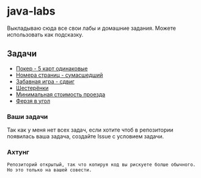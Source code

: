 # java-labs

Выкладываю сюда все свои лабы и домашние задания.
Можете использовать как подсказку.

## Задачи

- [Покер - 5 карт одинаковые](./src/homework/Poker/Main.java)
- [Номера страниц - сумасшедший](./src/homework/PageFromAmountOfLiterals/Main.java)
- [Забавная игра - сдвиг](./src/homework/ShiftGame)
- [Шестерёнки](./src/homework/Gears/Main.java)
- [Минимальная стоимость проезда](./src/homework/MinimalConstOfTrip)
- [Ферзя в угол](./src/homework/QueenToCorner)

### Ваши задачи

Так как у меня нет всех задач, если хотите чтоб в репозитории появилась ваша задача, создайте Issue c условием задачи.

### Ахтунг
```
Репозиторий открытый, так что копируя код вы рискуете болше обычного.
Но это только на вашей совести. 
```
